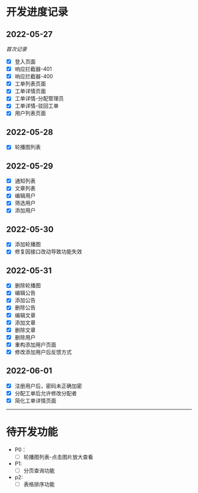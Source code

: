 # 开发进度记录

## 2022-05-27

_首次记录_

- [x] 登入页面
- [x] 响应拦截器-401
- [x] 响应拦截器-400
- [x] 工单列表页面
- [x] 工单详情页面
- [x] 工单详情-分配管理员
- [x] 工单详情-驳回工单
- [x] 用户列表页面

## 2022-05-28

- [x] 轮播图列表

## 2022-05-29

- [x] 通知列表
- [x] 文章列表
- [x] 编辑用户
- [x] 筛选用户
- [x] 添加用户

## 2022-05-30

- [x] 添加轮播图
- [x] 修复因接口改动导致功能失效

## 2022-05-31

- [x] 删除轮播图
- [x] 编辑公告
- [x] 添加公告
- [x] 删除公告
- [x] 编辑文章
- [x] 添加文章
- [x] 删除文章
- [x] 删除用户
- [x] 重构添加用户页面
- [x] 修改添加用户后反馈方式

## 2022-06-01

- [x] 注册用户后，密码未正确加密
- [x] 分配工单后允许修改分配者
- [x] 简化工单详情页面

---

# 待开发功能

- P0：
  - [ ] 轮播图列表-点击图片放大查看
- P1:
  - [ ] 分页查询功能
- p2:
  - [ ] 表格排序功能
